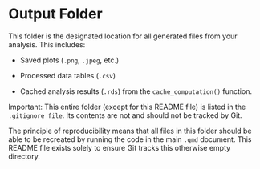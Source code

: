 # Output Folder

This folder is the designated location for all generated files from your analysis. This includes:

  - Saved plots (`.png`, `.jpeg`, etc.)

  - Processed data tables (`.csv`)

  - Cached analysis results (`.rds`) from the `cache_computation()` function.

Important: This entire folder (except for this README file) is listed in the `.gitignore file`. Its contents are not and should not be tracked by Git.

The principle of reproducibility means that all files in this folder should be able to be recreated by running the code in the main `.qmd` document. This README file exists solely to ensure Git tracks this otherwise empty directory.